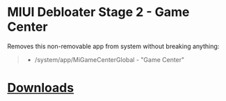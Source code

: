 # MIUI Debloater Stage 2 - Game Center  
Removes this non-removable app from system without breaking anything:  
> - /system/app/MiGameCenterGlobal - "Game Center"  
 
# [Downloads](https://github.com/symbuzzer/Poco-Debloater-Magisk-Modules/releases)

